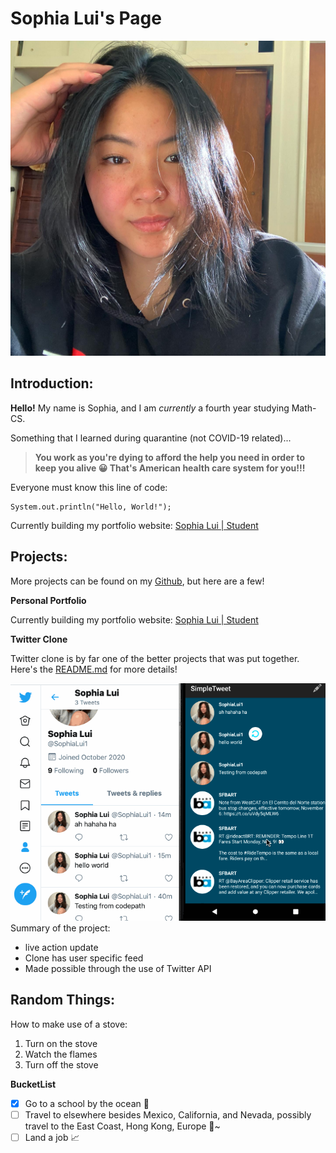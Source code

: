 # **Sophia Lui's Page**

![Getting Started](udpate.jpg)

## Introduction: 
**Hello!** My name is Sophia, and I am *currently* a fourth year studying Math-CS. 

Something that I learned during quarantine (not COVID-19 related)... 
> **You work as you're dying to afford the help you need in order to keep you alive 😀 That's American health care system for you!!!**

Everyone must know this line of code: 
```
System.out.println("Hello, World!"); 
```

Currently building my portfolio website: [Sophia Lui | Student](https://serene-edison-5132bb.netlify.app/)

## Projects: 
More projects can be found on my [Github](https://github.com/sophiaallui), but here are a few! 

**Personal Portfolio** 

Currently building my portfolio website: [Sophia Lui | Student](https://serene-edison-5132bb.netlify.app/)

**Twitter Clone**

Twitter clone is by far one of the better projects that was put together. Here's the [README.md](https://github.com/sophiaallui/SimpleTweet/blob/master/README.md) for more details! 

![Getting Started](SimpleTweetPt2.gif)
Summary of the project: 
- live action update
- Clone has user specific feed 
- Made possible through the use of Twitter API 

## Random Things: 
How to make use of a stove: 
1. Turn on the stove
2. Watch the flames 
3. Turn off the stove

**BucketList** 
- [x] Go to a school by the ocean 🌊
- [ ] Travel to elsewhere besides Mexico, California, and Nevada, possibly travel to the East Coast, Hong Kong, Europe 🚃~ 
- [ ] Land a job 📈